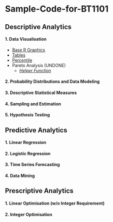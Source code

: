 # Sample-Code-for-BT1101
## Descriptive Analytics
#### 1. Data Visualisation
- [Base R Graphics](1-1.md)
- [Tables](1-2.md)</br>
- [Percentile]([SC]-Descriptive-Analytics/[SC]-Data-Visualisation/[M]-Percentile.md)
- Pareto Analysis (UNDONE)
  - [_Helper Function_]([SC]-Descriptive-Analytics/[SC]-Data-Visualisation/[HF]-Pareto-Analysis.md)
#### 2. Probability Distributions and Data Modeling
#### 3. Descriptive Statistical Measures
#### 4. Sampling and Estimation
#### 5. Hypothesis Testing
## Predictive Analytics
#### 1. Linear Regression
#### 2. Logistic Regression
#### 3. Time Series Forecasting
#### 4. Data Mining
## Prescriptive Analytics
#### 1. Linear Optimisation (w/o Integer Requirement)
#### 2. Integer Optimisation
